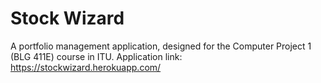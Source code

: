 # Stock Wizard
A portfolio management application, designed for the Computer Project 1 (BLG 411E) course in ITU. 
Application link: https://stockwizard.herokuapp.com/
